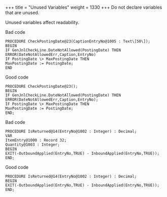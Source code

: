 +++
title = "Unused Variables"
weight = 1330
+++
Do not declare variables that are unused.

Unused variables affect readability.

Bad code

    PROCEDURE CheckPostingDate@23(CaptionEntryNo@1005 : Text\[50\]);
    BEGIN
    IF GenJnlCheckLine.DateNotAllowed(PostingDate) THEN
    ERROR(DateNotAllowedErr,Caption,EntryNo)
    IF PostingDate \> MaxPostingDate THEN
    MaxPostingDate := PostingDate;
    END

Good code

    PROCEDURE CheckPostingDate@23();
    BEGIN
    IF GenJnlCheckLine.DateNotAllowed(PostingDate) THEN
    ERROR(DateNotAllowedErr,Caption,EntryNo);
    IF PostingDate \> MaxPostingDate THEN
    MaxPostingDate := PostingDate;
    END;

Bad code

    PROCEDURE IsReturned@14(EntryNo@1002 : Integer) : Decimal;
    VAR
    ItemEntry@1000 : Record 32;
    Quantity@1003 : Integer;
    BEGIN
    EXIT(-OutboundApplied(EntryNo,TRUE) - InboundApplied(EntryNo,TRUE));
    END;

Good code

    PROCEDURE IsReturned@14(EntryNo@1002 : Integer) : Decimal;
    BEGIN
    EXIT(-OutboundApplied(EntryNo,TRUE) - InboundApplied(EntryNo,TRUE));
    END;
